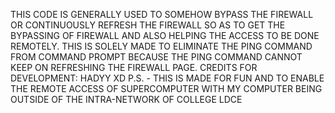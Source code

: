 THIS CODE IS GENERALLY USED TO SOMEHOW BYPASS THE FIREWALL OR CONTINUOUSLY REFRESH THE FIREWALL
SO AS TO GET THE BYPASSING OF FIREWALL AND ALSO HELPING THE ACCESS TO BE DONE REMOTELY.
THIS IS SOLELY MADE TO ELIMINATE THE PING COMMAND FROM COMMAND PROMPT BECAUSE THE PING COMMAND 
CANNOT KEEP ON REFRESHING THE FIREWALL PAGE.
CREDITS FOR DEVELOPMENT: HADYY XD
P.S. - THIS IS MADE FOR FUN AND TO ENABLE THE REMOTE ACCESS OF SUPERCOMPUTER WITH MY COMPUTER
BEING OUTSIDE OF THE INTRA-NETWORK OF COLLEGE LDCE
